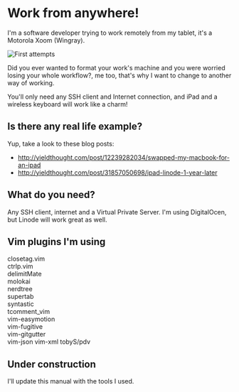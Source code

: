# Work from anywhere!

I'm a software developer trying to work remotely from my tablet, 
it's a Motorola Xoom (Wingray).

![First attempts](http://i.imgur.com/7PnsvDV.jpg)

Did you ever wanted to format your work's machine and you were
worried losing your whole workflow?, me too, that's why I want to
change to another way of working.

You'll only need any SSH client and Internet connection, and iPad
and a wireless keyboard will work like a charm!

## Is there any real life example?
Yup, take a look to these blog posts:
- http://yieldthought.com/post/12239282034/swapped-my-macbook-for-an-ipad
- http://yieldthought.com/post/31857050698/ipad-linode-1-year-later

## What do you need?
Any SSH client, internet and a Virtual Private Server. I'm using
DigitalOcen, but Linode will work great as well.

## Vim plugins I'm using
closetag.vim     
ctrlp.vim     
delimitMate     
molokai     
nerdtree     
supertab     
syntastic     
tcomment\_vim     
vim-easymotion     
vim-fugitive     
vim-gitgutter     
vim-json
vim-xml
tobyS/pdv

## Under construction
I'll update this manual with the tools I used.
